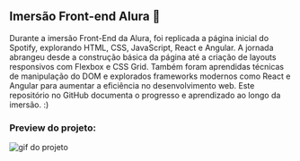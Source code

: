 ## Imersão Front-end Alura 🤖
Durante a imersão Front-End da Alura, foi replicada a página inicial do Spotify, explorando HTML, CSS, JavaScript, React e Angular. 
A jornada abrangeu desde a construção básica da página até a criação de layouts responsivos com Flexbox e CSS Grid. Também foram aprendidas técnicas de manipulação do DOM e explorados frameworks modernos como React e Angular para aumentar a eficiência no desenvolvimento web. Este repositório no GitHub documenta o progresso e aprendizado ao longo da imersão. :)

### Preview do projeto:
<img alt ='gif do projeto' src='https://cdn.discordapp.com/attachments/874773679853146164/1200874659374186566/linkedinho_Feito_com_o_Clipchamp_1.gif?ex=65c7c4ad&is=65b54fad&hm=662df0d240eb79adaf1c8695a8bff6d12083cf6c4a99f1c8458108ccd3f9d22b&'>
